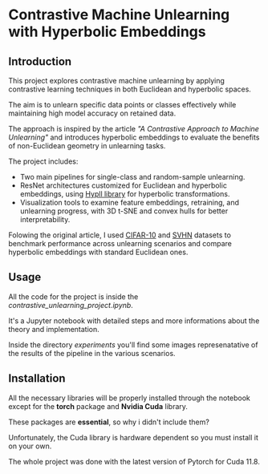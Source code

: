 # Contrastive Machine Unlearning with Hyperbolic Embeddings

## Introduction
This project explores contrastive machine unlearning by applying contrastive learning techniques in both Euclidean and hyperbolic spaces. 

The aim is to unlearn specific data points or classes effectively while maintaining high model accuracy on retained data. 

The approach is inspired by the article *"A Contrastive Approach to Machine Unlearning"* and introduces hyperbolic embeddings to evaluate the benefits of non-Euclidean geometry in unlearning tasks. 

The project includes:

  - Two main pipelines for single-class and random-sample unlearning.
  - ResNet architectures customized for Euclidean and hyperbolic embeddings, using [Hypll library](https://github.com/maxvanspengler/hyperbolic_learning_library) for hyperbolic transformations.
  - Visualization tools to examine feature embeddings, retraining, and unlearning progress, with 3D t-SNE and convex hulls for better interpretability.

Folowing the original article, I used [CIFAR-10](https://www.cs.toronto.edu/~kriz/cifar.html) and [SVHN](http://ufldl.stanford.edu/housenumbers/) datasets to benchmark performance across unlearning scenarios and compare hyperbolic embeddings with standard Euclidean ones.

## Usage
All the code for the project is inside the *contrastive_unlearning_project.ipynb*. 

It's a Jupyter notebook with detailed steps and more informations about the theory and implementation.

Inside the directory *experiments* you'll find some images represenatative of the results of the pipeline in the various scenarios.

## Installation
All the necessary libraries will be properly installed through the notebook except for the **torch** package and **Nvidia Cuda** library.

These packages are **essential**, so why i didn't include them?

Unfortunately, the Cuda library is hardware dependent so you must install it on your own.

The whole project was done with the latest version of Pytorch for Cuda 11.8.
